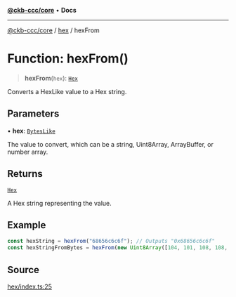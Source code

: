 [**@ckb-ccc/core**](README.md) • **Docs**

***

[@ckb-ccc/core](README.md) / [hex](hex.md) / hexFrom

# Function: hexFrom()

> **hexFrom**(`hex`): [`Hex`](hex.Type.Hex.md)

Converts a HexLike value to a Hex string.

## Parameters

• **hex**: [`BytesLike`](bytes.Type.BytesLike.md)

The value to convert, which can be a string, Uint8Array, ArrayBuffer, or number array.

## Returns

[`Hex`](hex.Type.Hex.md)

A Hex string representing the value.

## Example

```typescript
const hexString = hexFrom("68656c6c6f"); // Outputs "0x68656c6c6f"
const hexStringFromBytes = hexFrom(new Uint8Array([104, 101, 108, 108, 111])); // Outputs "0x68656c6c6f"
```

## Source

[hex/index.ts:25](https://github.com/SpectreMercury/ccc/blob/1b34760fdeb60ebebc0a7e641c12ef11dff1e7d0/packages/core/src/hex/index.ts#L25)
